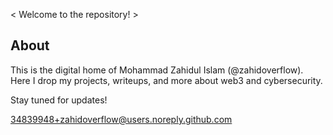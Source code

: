 < Welcome to the repository! >

## About
This is the digital home of Mohammad Zahidul Islam (@zahidoverflow). Here I drop my projects, writeups, and more about web3 and cybersecurity.

Stay tuned for updates!

34839948+zahidoverflow@users.noreply.github.com

